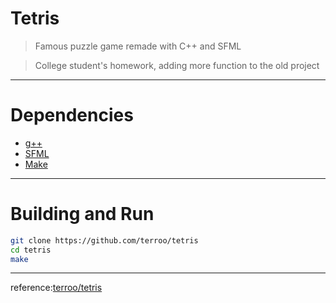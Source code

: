 # Tetris
> Famous puzzle game remade with C++ and SFML

> College student's homework, adding more function to the old project

---

# Dependencies
+ [g++](https://github.com/gcc-mirror/gcc)
+ [SFML](https://github.com/SFML/SFML/)
+ [Make](https://github.com/wkusnierczyk/make)

---

# Building and Run

```bash
git clone https://github.com/terroo/tetris
cd tetris
make
```

---

reference:[terroo/tetris](https://github.com/terroo/tetris)
